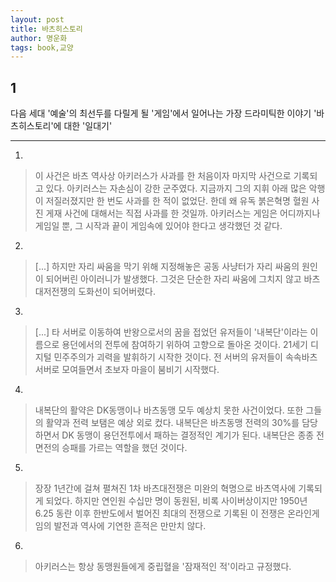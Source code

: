```yaml
---
layout: post
title: 바츠히스토리
author: 명운화
tags: book,교양
---
```


## 1
다음 세대 '예술'의 최선두를 다릴게 될 '게임'에서 일어나는 가장 드라미틱한 이야기 '바츠히스토리'에 대한 '일대기'

- - -

1. 
> 이 사건은 바츠 역사상 아키러스가 사과를 한 처음이자 마지막 사건으로 기록되고 있다. 아키러스는 자손심이 강한 군주였다. 지금까지 그의 지휘 아래 많은 악행이 저질러졌지만 한 번도 사과를 한 적이 없었단. 한데 왜 유독 붉은혁명 혈원 사진 게재 사건에 대해서는 직접 사과를 한 것일까. 아키러스는 게임은 어디까지나 게임일 뿐, 그 시작과 끝이 게임속에 있어야 한다고 생각했던 것 같다.

2. 
> [...] 하지만 자리 싸움을 막기 위해 지정해놓은 공동 사냥터가 자리 싸움의 원인이 되어버린 아이러니가 발생했다. 그것은 단순한 자리 싸움에 그치지 않고 바츠대저전쟁의 도화선이 되어버렸다.

3. 
> [...] 타 서버로 이동하여 반왕으로서의 꿈을 접었던 유저들이 '내복단'이라는 이름으로 용던에서의 전투에 참여하기 위하여 고향으로 돌아온 것이다. 21세기 디지털 민주주의가 괴력을 발휘하기 시작한 것이다. 전 서버의 유저들이 속속바츠 서버로 모여들면서 초보자 마을이 붐비기 시작했다.

4. 
> 내복단의 활약은 DK동맹이나 바츠동맹 모두 예상치 못한 사건이었다. 또한 그들의 활약과 전력 보탬은 예상 외로 컸다. 내복단은 바츠동맹 전력의 30%를 담당하면서 DK 동맹이 용던전투에서 패하는 결정적인 계기가 된다. 내복단은 종종 전면전의 승패를 가르는 역할을 했던 것이다.

5. 
> 장장 1년간에 걸쳐 펼쳐진 1차 바츠대전쟁은 미완의 혁명으로 바츠역사에 기록되게 되었다. 하지만 연인원 수십만 명이 동원된, 비록 사이버상이지만 1950년 6.25 동란 이후 한반도에서 벌어진 최대의 전쟁으로 기록된 이 전쟁은 온라인게임의 발전과 역사에 기연한 흔적은 만만치 않다.

6. 
> 아키러스는 항상 동맹원들에게 중립혈을 '잠재적인 적'이라고 규정했다.

 

 

 

 